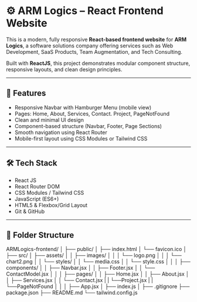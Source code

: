 # ⚙️ ARM Logics – React Frontend Website

This is a modern, fully responsive **React-based frontend website** for **ARM Logics**, a software solutions company offering services such as Web Development, SaaS Products, Team Augmentation, and Tech Consulting.

Built with **ReactJS**, this project demonstrates modular component structure, responsive layouts, and clean design principles.

---

## 🌟 Features

- Responsive Navbar with Hamburger Menu (mobile view)
- Pages: Home, About, Services, Contact. Project, PageNotFound
- Clean and minimal UI design
- Component-based structure (Navbar, Footer, Page Sections)
- Smooth navigation using React Router
- Mobile-first layout using CSS Modules or Tailwind CSS

---

## 🛠️ Tech Stack

- React JS
- React Router DOM
- CSS Modules / Tailwind CSS
- JavaScript (ES6+)
- HTML5 & Flexbox/Grid Layout
- Git & GitHub

---

## 📁 Folder Structure
ARMLogics-frontend/
│
├── public/
│   ├── index.html
│   └── favicon.ico
│
├── src/
│   ├── assets/
│   │   ├── images/
│   │   │   └── logo.png
│   │   │   └── chart2.png
│   │   └── styles/
│   │       └── media.css
│   │       └── style.css
│   │
│   ├── components/
│   │   ├── Navbar.jsx
│   │   ├── Footer.jsx
│   │   └── ContactModel.jsx
│   │
│   ├── pages/
│   │   ├── Home.jsx
│   │   ├── About.jsx
│   │   ├── Services.jsx
│   │   └── Contact.jsx
|   |   └──Project.jsx
|   |   └──PageNotFound 
│   │
│   ├── App.jsx
│   ├── index.js
│
├── .gitignore
├── package.json
├── README.md
└── tailwind.config.js 


